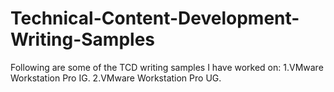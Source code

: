 # Technical-Content-Development-Writing-Samples
Following are some of the TCD writing samples I have worked on:
1.VMware Workstation Pro IG.
2.VMware Workstation Pro UG.
